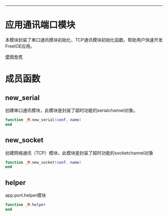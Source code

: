 
---

# 应用通讯端口模块

本模块封装了串口通讯模块初始化、TCP通讯模块初始化函数。帮助用户快速开发FreeIOE应用。

[使用参考](https://github.com/freeioe/freeioe_example_apps/blob/master/example/serial_socket/app.lua)

# 成员函数

## new_serial

创建串口通讯模块，此模块是封装了超时功能的serialchannel对象。

```lua
function _M.new_serial(conf, name)
end
```

## new_socket

创建网络通讯（TCP）模块，此模块是封装了超时功能的socketchannel对象

```lua
function _M.new_socket(conf, name)
end
```

## helper

app.port.helper模块

```lua
function _M.helper
end
```
